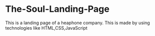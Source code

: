 # The-Soul-Landing-Page
This is a landing page of a heaphone company. This is made by using technologies like HTML,CSS,JavaScript
